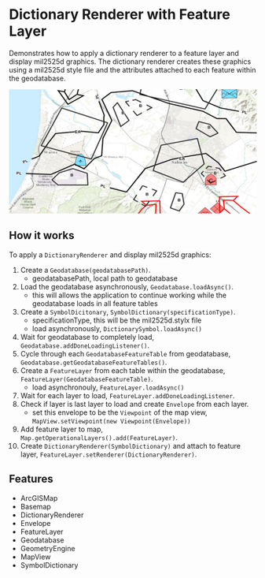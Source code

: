 <h1>Dictionary Renderer with Feature Layer</h1>

<p>Demonstrates how to apply a dictionary renderer to a feature layer and display mil2525d graphics.
  The dictionary renderer creates these graphics using a mil2525d style file and the attributes attached to each
  feature within the geodatabase.</p>

<p><img src="FeatureLayerDictionaryRenderer.png" alt="" title="" /></p>

<h2>How it works</h2>

<p>To apply a <code>DictionaryRenderer</code> and display mil2525d graphics:</p>

<ol>
  <li>Create a <code>Geodatabase(geodatabasePath)</code>.
    <ul><li>geodatabasePath, local path to geodatabase</li></ul></li>
  <li>Load the geodatabase asynchronously, <code>Geodatabase.loadAsync()</code>.
    <ul><li>this will allows the application to continue working while the geodatabase loads in all feature tables</li></ul></li>
  <li>Create a <code>SymbolDicitonary</code>, <code>SymbolDictionary(specificationType)</code>.
    <ul><li>specificationType, this will be the mil2525d.stylx file</li>
      <li>load asynchronously, <code>DictionarySymbol.loadAsync()</code></li></ul></li>
  <li>Wait for geodatabase to completely load, <code>Geodatabase.addDoneLoadingListener()</code>.</li>
  <li>Cycle through each <code>GeodatabaseFeatureTable</code> from geodatabase, <code>Geodatabase.getGeodatabaseFeatureTables()</code>.</li>
  <li>Create a <code>FeatureLayer</code> from each table within the geodatabase, <code>FeatureLayer(GeodatabaseFeatureTable)</code>.
    <ul><li>load asynchronouly, <code>FeatureLayer.loadAsync()</code></li></ul></li>
  <li>Wait for each layer to load, <code>FeatureLayer.addDoneLoadingListener</code>.</li>
  <li>Check if layer is last layer to load and create <code>Envelope</code> from each layer.
    <ul><li>set this envelope to be the <code>Viewpoint</code> of the map view, <code>MapView.setViewpoint(new Viewpoint(Envelope))</code></li></ul></li>
  <li>Add feature layer to map, <code>Map.getOperationalLayers().add(FeatureLayer)</code>.</li>
  <li>Create <code>DictionaryRenderer(SymbolDictionary)</code> and attach to feature layer, <code>FeatureLayer.setRenderer(DictionaryRenderer)</code>.</li>
</ol>

<h2>Features</h2>

<ul>
  <li>ArcGISMap</li>
  <li>Basemap</li>
  <li>DictionaryRenderer</li>
  <li>Envelope</li>
  <li>FeatureLayer</li>
  <li>Geodatabase</li>
  <li>GeometryEngine</li>
  <li>MapView</li>
  <li>SymbolDictionary</li>
</ul>
